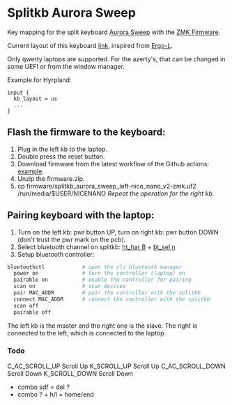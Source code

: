 # Splitkb Aurora Sweep

Key mapping for the split keyboard [Aurora Sweep](https://splitkb.com/products/aurora-sweep) with the [ZMK Firmware](https://zmk.dev/docs).

Current layout of this keyboard [link](https://github.com/lunics/zmk-config/blob/main/config/layers/aurora_sweep/ergol/original), inspired from [Ergo-L](https://ergol.org/).

Only qwerty laptops are supported. For the azerty's, that can be changed in some UEFI or from the window manager.

Example for Hyrpland:
```
input {
  kb_layout = us
  ...
}
```

## Flash the firmware to the keyboard:

1. Plug in the left kb to the laptop.
2. Double press the reset button.
3. Download firmware from the latest workflow of the Github actions: [example](https://github.com/lunics/zmk-config/actions/runs/14944270056).
4. Unzip the firmware.zip.
5. cp firmware/splitkb_aurora_sweep_left-nice_nano_v2-zmk.uf2 /run/media/$USER/NICENANO
*Repeat the operation for the right kb.*

## Pairing keyboard with the laptop:

1. Turn on the left kb: pwr button UP, turn on right kb: pwr button DOWN (don't trust the pwr mark on the pcb).
2. Select bluetooth channel on splitkb: [ht_har B](https://github.com/lunics/zmk-config/blob/main/config/layers/aurora_sweep/ergol/default) + [bt_sel n](https://github.com/lunics/zmk-config/blob/main/config/layers/aurora_sweep/hardware)
3. Setup bluetooth controller:
```sh
bluetoothctl            # open the cli bluetooth manager
  power on              # turn the controller (laptop) on
  pairable on           # enable the controller for pairing
  scan on               # scan devices
  pair MAC_ADDR         # pair the controller with the splitkb
  connect MAC_ADDR      # connect the controller with the splitkb
  scan off
  pairable off
```

The left kb is the master and the right one is the slave.
The right is connected to the left, which is connected to the laptop.

### Todo

C_AC_SCROLL_UP      Scroll Up
K_SCROLL_UP         Scroll Up
C_AC_SCROLL_DOWN    Scroll Down
K_SCROLL_DOWN       Scroll Down
- combo sdf = del ?
- combo ? + h/l = home/end
